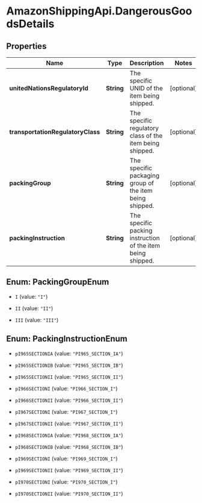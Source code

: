 # AmazonShippingApi.DangerousGoodsDetails

## Properties
Name | Type | Description | Notes
------------ | ------------- | ------------- | -------------
**unitedNationsRegulatoryId** | **String** | The specific UNID of the item being shipped. | [optional] 
**transportationRegulatoryClass** | **String** | The specific regulatory class  of the item being shipped. | [optional] 
**packingGroup** | **String** | The specific packaging group of the item being shipped. | [optional] 
**packingInstruction** | **String** | The specific packing instruction of the item being shipped. | [optional] 


<a name="PackingGroupEnum"></a>
## Enum: PackingGroupEnum


* `I` (value: `"I"`)

* `II` (value: `"II"`)

* `III` (value: `"III"`)




<a name="PackingInstructionEnum"></a>
## Enum: PackingInstructionEnum


* `pI965SECTIONIA` (value: `"PI965_SECTION_IA"`)

* `pI965SECTIONIB` (value: `"PI965_SECTION_IB"`)

* `pI965SECTIONII` (value: `"PI965_SECTION_II"`)

* `pI966SECTIONI` (value: `"PI966_SECTION_I"`)

* `pI966SECTIONII` (value: `"PI966_SECTION_II"`)

* `pI967SECTIONI` (value: `"PI967_SECTION_I"`)

* `pI967SECTIONII` (value: `"PI967_SECTION_II"`)

* `pI968SECTIONIA` (value: `"PI968_SECTION_IA"`)

* `pI968SECTIONIB` (value: `"PI968_SECTION_IB"`)

* `pI969SECTIONI` (value: `"PI969_SECTION_I"`)

* `pI969SECTIONII` (value: `"PI969_SECTION_II"`)

* `pI970SECTIONI` (value: `"PI970_SECTION_I"`)

* `pI970SECTIONII` (value: `"PI970_SECTION_II"`)




